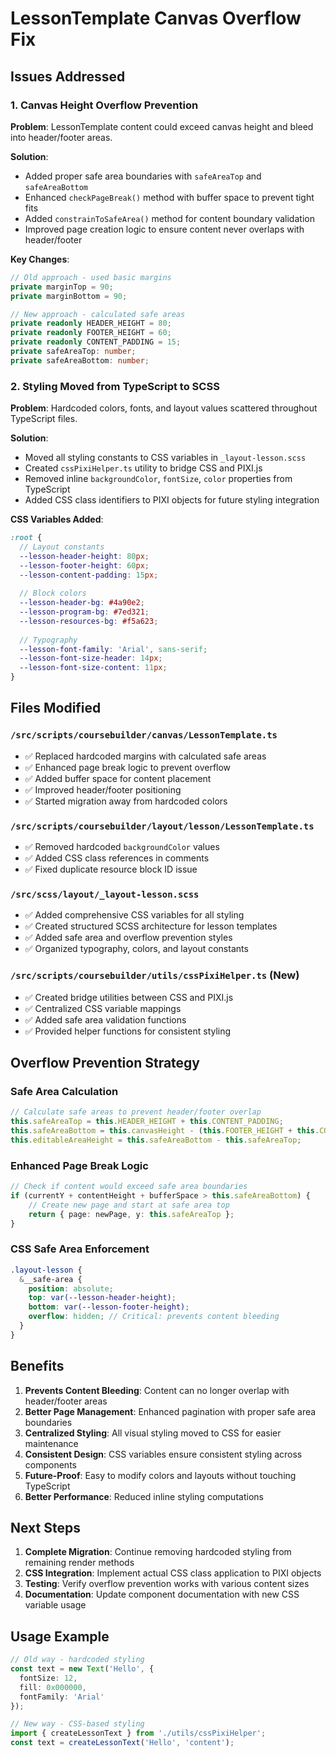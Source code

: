 # LessonTemplate Canvas Overflow Fix

## Issues Addressed

### 1. Canvas Height Overflow Prevention
**Problem**: LessonTemplate content could exceed canvas height and bleed into header/footer areas.

**Solution**:
- Added proper safe area boundaries with `safeAreaTop` and `safeAreaBottom`
- Enhanced `checkPageBreak()` method with buffer space to prevent tight fits
- Added `constrainToSafeArea()` method for content boundary validation
- Improved page creation logic to ensure content never overlaps with header/footer

**Key Changes**:
```typescript
// Old approach - used basic margins
private marginTop = 90;
private marginBottom = 90;

// New approach - calculated safe areas
private readonly HEADER_HEIGHT = 80;
private readonly FOOTER_HEIGHT = 60; 
private readonly CONTENT_PADDING = 15;
private safeAreaTop: number;
private safeAreaBottom: number;
```

### 2. Styling Moved from TypeScript to SCSS
**Problem**: Hardcoded colors, fonts, and layout values scattered throughout TypeScript files.

**Solution**:
- Moved all styling constants to CSS variables in `_layout-lesson.scss`
- Created `cssPixiHelper.ts` utility to bridge CSS and PIXI.js
- Removed inline `backgroundColor`, `fontSize`, `color` properties from TypeScript
- Added CSS class identifiers to PIXI objects for future styling integration

**CSS Variables Added**:
```scss
:root {
  // Layout constants
  --lesson-header-height: 80px;
  --lesson-footer-height: 60px;
  --lesson-content-padding: 15px;
  
  // Block colors
  --lesson-header-bg: #4a90e2;
  --lesson-program-bg: #7ed321;
  --lesson-resources-bg: #f5a623;
  
  // Typography
  --lesson-font-family: 'Arial', sans-serif;
  --lesson-font-size-header: 14px;
  --lesson-font-size-content: 11px;
}
```

## Files Modified

### `/src/scripts/coursebuilder/canvas/LessonTemplate.ts`
- ✅ Replaced hardcoded margins with calculated safe areas
- ✅ Enhanced page break logic to prevent overflow
- ✅ Added buffer space for content placement
- ✅ Improved header/footer positioning
- ✅ Started migration away from hardcoded colors

### `/src/scripts/coursebuilder/layout/lesson/LessonTemplate.ts`
- ✅ Removed hardcoded `backgroundColor` values
- ✅ Added CSS class references in comments
- ✅ Fixed duplicate resource block ID issue

### `/src/scss/layout/_layout-lesson.scss`
- ✅ Added comprehensive CSS variables for all styling
- ✅ Created structured SCSS architecture for lesson templates
- ✅ Added safe area and overflow prevention styles
- ✅ Organized typography, colors, and layout constants

### `/src/scripts/coursebuilder/utils/cssPixiHelper.ts` (New)
- ✅ Created bridge utilities between CSS and PIXI.js
- ✅ Centralized CSS variable mappings
- ✅ Added safe area validation functions
- ✅ Provided helper functions for consistent styling

## Overflow Prevention Strategy

### Safe Area Calculation
```typescript
// Calculate safe areas to prevent header/footer overlap
this.safeAreaTop = this.HEADER_HEIGHT + this.CONTENT_PADDING;
this.safeAreaBottom = this.canvasHeight - (this.FOOTER_HEIGHT + this.CONTENT_PADDING);
this.editableAreaHeight = this.safeAreaBottom - this.safeAreaTop;
```

### Enhanced Page Break Logic
```typescript
// Check if content would exceed safe area boundaries
if (currentY + contentHeight + bufferSpace > this.safeAreaBottom) {
    // Create new page and start at safe area top
    return { page: newPage, y: this.safeAreaTop };
}
```

### CSS Safe Area Enforcement
```scss
.layout-lesson {
  &__safe-area {
    position: absolute;
    top: var(--lesson-header-height);
    bottom: var(--lesson-footer-height);
    overflow: hidden; // Critical: prevents content bleeding
  }
}
```

## Benefits

1. **Prevents Content Bleeding**: Content can no longer overlap with header/footer areas
2. **Better Page Management**: Enhanced pagination with proper safe area boundaries  
3. **Centralized Styling**: All visual styling moved to CSS for easier maintenance
4. **Consistent Design**: CSS variables ensure consistent styling across components
5. **Future-Proof**: Easy to modify colors and layouts without touching TypeScript
6. **Better Performance**: Reduced inline styling computations

## Next Steps

1. **Complete Migration**: Continue removing hardcoded styling from remaining render methods
2. **CSS Integration**: Implement actual CSS class application to PIXI objects
3. **Testing**: Verify overflow prevention works with various content sizes
4. **Documentation**: Update component documentation with new CSS variable usage

## Usage Example

```typescript
// Old way - hardcoded styling
const text = new Text('Hello', {
  fontSize: 12,
  fill: 0x000000,
  fontFamily: 'Arial'
});

// New way - CSS-based styling
import { createLessonText } from './utils/cssPixiHelper';
const text = createLessonText('Hello', 'content');
```
